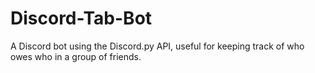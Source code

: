 # Discord-Tab-Bot
A Discord bot using the Discord.py API, useful for keeping track of who owes who in a group of friends.
